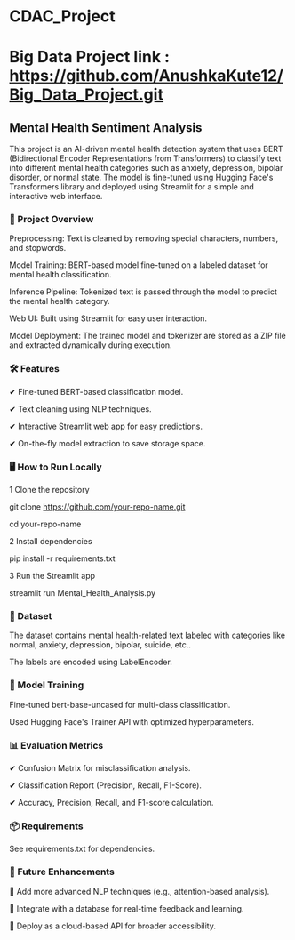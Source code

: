 # CDAC_Project

# Big Data Project link : https://github.com/AnushkaKute12/Big_Data_Project.git

## Mental Health Sentiment Analysis

This project is an AI-driven mental health detection system that uses BERT (Bidirectional Encoder Representations from Transformers) to classify text into different mental health categories such as anxiety, depression, bipolar disorder, or normal state. The model is fine-tuned using Hugging Face's Transformers library and deployed using Streamlit for a simple and interactive web interface.

### 🚀 Project Overview

Preprocessing: Text is cleaned by removing special characters, numbers, and stopwords.

Model Training: BERT-based model fine-tuned on a labeled dataset for mental health classification.

Inference Pipeline: Tokenized text is passed through the model to predict the mental health category.

Web UI: Built using Streamlit for easy user interaction.

Model Deployment: The trained model and tokenizer are stored as a ZIP file and extracted dynamically during execution.

### 🛠 Features

✔ Fine-tuned BERT-based classification model.

✔ Text cleaning using NLP techniques.

✔ Interactive Streamlit web app for easy predictions.

✔ On-the-fly model extraction to save storage space.

### 🖥 How to Run Locally

1 Clone the repository

git clone https://github.com/your-repo-name.git

cd your-repo-name

2️ Install dependencies

pip install -r requirements.txt

3️ Run the Streamlit app

streamlit run Mental_Health_Analysis.py

### 📂 Dataset

The dataset contains mental health-related text labeled with categories like normal, anxiety, depression, bipolar, suicide, etc..

The labels are encoded using LabelEncoder.

### 📜 Model Training

Fine-tuned bert-base-uncased for multi-class classification.

Used Hugging Face's Trainer API with optimized hyperparameters.

### 📊 Evaluation Metrics

✔ Confusion Matrix for misclassification analysis.

✔ Classification Report (Precision, Recall, F1-Score).

✔ Accuracy, Precision, Recall, and F1-score calculation.

### 📦 Requirements

See requirements.txt for dependencies.

### 📌 Future Enhancements

🔹 Add more advanced NLP techniques (e.g., attention-based analysis).

🔹 Integrate with a database for real-time feedback and learning.

🔹 Deploy as a cloud-based API for broader accessibility.
